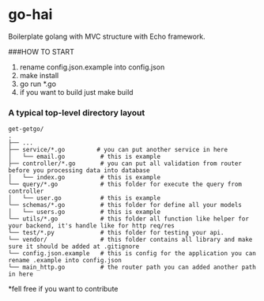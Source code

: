 # go-hai
Boilerplate golang with MVC structure with Echo framework.

###HOW TO START
1. rename config.json.example into config.json
2. make install
3. go run *.go
4. if you want to build just make build



### A typical top-level directory layout
	get-getgo/
    .
    ├── ...
    ├── service/*.go         # you can put another service in here
    │   └── email.go          # this is example    
    ├── controller/*.go       # you can put all validation from router before you processing data into database
    │   └── index.go          # this is example
    └── query/*.go            # this folder for execute the query from controller
    │   └── user.go           # this is example    
    └── schemas/*.go          # this folder for define all your models
    │   └── users.go          # this is example        
    └── utils/*.go            # this folder all function like helper for your backend, it's handle like for http req/res
    └── test/*.py             # this folder for testing your api.
    └── vendor/               # this folder contains all library and make sure it should be added at .gitignore
    └── config.json.example   # this is config for the application you can rename .example into config.json
    └── main_http.go          # the router path you can added another path in here


*fell free if you want to contribute
